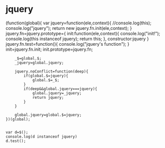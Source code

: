 # jquery
(function(global){
	var jquery=function(ele,context){
			//console.log(this);
			console.log("jquery");
			return new jquery.fn.init(ele,context);
		}
		jquery.fn=jquery.prototype={
			init:function(ele,context){
				console.log("init!");
				console.log(this instanceof jquery);
				return this;
			},
			constructor:jquery
		}
		jquery.fn.test=function(){
			console.log("jquery's function");
		}
		init=jquery.fn.init;
		init.prototype=jquery.fn;

		_$=global.$;
		_jquery=global.jquery;

		jquery.noConflict=function(deep){
			if(global.$=jquery){
				global.$=_$;
			}
			if(deep&&global.jquery===jquery){
				global.jquery=_jquery;
				return jquery;
			}
		}

		global.jquery=global.$=jquery;
	})(global);


	var d=$();
	console.log(d instanceof jquery)
	d.test();

